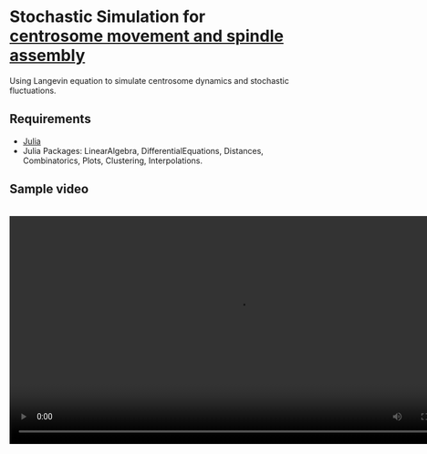 # Stochastic Simulation for [centrosome movement and spindle assembly](https://www.molbiolcell.org/doi/full/10.1091/mbc.E22-10-0485)
Using Langevin equation to simulate centrosome dynamics and stochastic fluctuations.

## Requirements
- [Julia](https://julialang.org/)
- Julia Packages:
  LinearAlgebra, DifferentialEquations, Distances, Combinatorics, Plots, Clustering, Interpolations.

## Sample video


<p align="center">
    <br>
    <video src="https://github.com/lxc-dolphin/CentrosomeClustering/blob/main/sup/CS_clustering%20(1).mp4" width="800"/>
    <br>
<p>

